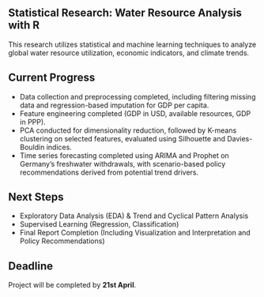 ## Statistical Research: Water Resource Analysis with R

This research utilizes statistical and machine learning techniques to analyze global water resource utilization, economic indicators, and climate trends.

## Current Progress

- Data collection and preprocessing completed, including filtering missing data and regression-based imputation for GDP per capita.
- Feature engineering completed (GDP in USD, available resources, GDP in PPP).
- PCA conducted for dimensionality reduction, followed by K-means clustering on selected features, evaluated using Silhouette and Davies-Bouldin indices.
- Time series forecasting completed using ARIMA and Prophet on Germany’s freshwater withdrawals, with scenario-based policy recommendations derived from potential trend drivers.

## Next Steps 

- Exploratory Data Analysis (EDA) & Trend and Cyclical Pattern Analysis
- Supervised Learning (Regression, Classification)
- Final Report Completion (Including Visualization and Interpretation and Policy Recommendations)

## Deadline

Project will be completed by **21st April**.
